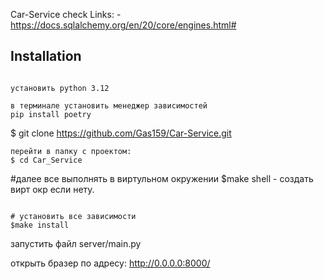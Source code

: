 Car-Service
check
Links:
-https://docs.sqlalchemy.org/en/20/core/engines.html# 



## Installation
```

установить python 3.12

в терминале установить менеджер зависимостей
pip install poetry 

```
$ git clone https://github.com/Gas159/Car-Service.git
```
перейти в папку с проектом:
$ cd Car_Service
```

#далее все выполнять в виртульном окружении
$make shell - создать вирт окр если нету.
```

# установить все зависимости
$make install 
```

запустить файл server/main.py

открыть бразер по адресу:
http://0.0.0.0:8000/ 